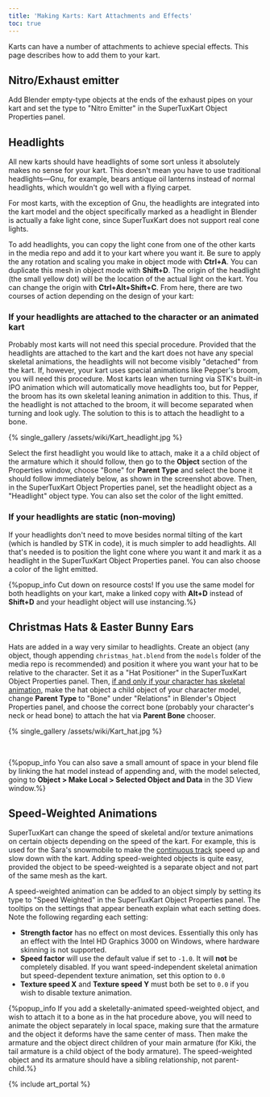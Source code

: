 ```yaml
---
title: 'Making Karts: Kart Attachments and Effects'
toc: true
---
```

Karts can have a number of attachments to achieve special effects. This page describes how to add them to your kart.

## Nitro/Exhaust emitter

Add Blender empty-type objects at the ends of the exhaust pipes on your kart and set the type to "Nitro Emitter" in the SuperTuxKart Object Properties panel.

## Headlights

All new karts should have headlights of some sort unless it absolutely makes no sense for your kart. This doesn't mean you have to use traditional headlights—Gnu, for example, bears antique oil lanterns instead of normal headlights, which wouldn't go well with a flying carpet.

For most karts, with the exception of Gnu, the headlights are integrated into the kart model and the object specifically marked as a headlight in Blender is actually a fake light cone, since SuperTuxKart does not support real cone lights.

To add headlights, you can copy the light cone from one of the other karts in the media repo and add it to your kart where you want it. Be sure to apply the any rotation and scaling you make in object mode with **Ctrl+A**. You can duplicate this mesh in object mode with **Shift+D**. The origin of the headlight (the small yellow dot) will be the location of the actual light on the kart. You can change the origin with **Ctrl+Alt+Shift+C**. From here, there are two courses of action depending on the design of your kart:

### If your headlights are attached to the character or an animated kart

Probably most karts will not need this special procedure. Provided that the headlights are attached to the kart and the kart does not have any special skeletal animations, the headlights will not become visibly "detached" from the kart. If, however, your kart uses special animations like Pepper's broom, you will need this procedure. Most karts lean when turning via STK's built-in IPO animation which will automatically move headlights too, but for Pepper, the broom has its own skeletal leaning animation in addition to this. Thus, if the headlight is not attached to the broom, it will become separated when turning and look ugly. The solution to this is to attach the headlight to a bone.

{% single_gallery /assets/wiki/Kart_headlight.jpg %}

Select the first headlight you would like to attach, make it a a child object of the armature which it should follow, then go to the **Object** section of the Properties window, choose "Bone" for **Parent Type** and select the bone it should follow immediately below, as shown in the screenshot above. Then, in the SuperTuxKart Object Properties panel, set the headlight object as a "Headlight" object type. You can also set the color of the light emitted.

### If your headlights are static (non-moving)

If your headlights don't need to move besides normal tilting of the kart (which is handled by STK in code), it is much simpler to add headlights. All that's needed is to position the light cone where you want it and mark it as a headlight in the SuperTuxKart Object Properties panel. You can also choose a color of the light emitted.

{%popup_info Cut down on resource costs! If you use the same model for both headlights on your kart, make a linked copy with **Alt+D** instead of **Shift+D** and your headlight object will use instancing.%}

## Christmas Hats & Easter Bunny Ears

Hats are added in a way very similar to headlights. Create an object (any object, though appending `christmas_hat.blend` from the `models` folder of the media repo is recommended) and position it where you want your hat to be relative to the character. Set it as a "Hat Positioner" in the SuperTuxKart Object Properties panel. Then, <u>if and only if your character has skeletal animation,</u> make the hat object a child object of your character model, change **Parent Type** to "Bone" under "Relations" in Blender's Object Properties panel, and choose the correct bone (probably your character's neck or head bone) to attach the hat via **Parent Bone** chooser.

{% single_gallery /assets/wiki/Kart_hat.jpg %}

<div><br/></div>

{%popup_info You can also save a small amount of space in your blend file by linking the hat model instead of appending and, with the model selected, going to **Object > Make Local > Selected Object and Data** in the 3D View window.%}

## Speed-Weighted Animations

SuperTuxKart can change the speed of skeletal and/or texture animations on certain objects depending on the speed of the kart. For example, this is used for the Sara's snowmobile to make the [continuous track](https://en.wikipedia.org/wiki/Continuous_track) speed up and slow down with the kart. Adding speed-weighted objects is quite easy, provided the object to be speed-weighted is a separate object and not part of the same mesh as the kart.

A speed-weighted animation can be added to an object simply by setting its type to "Speed Weighted" in the SuperTuxKart Object Properties panel. The tooltips on the settings that appear beneath explain what each setting does. Note the following regarding each setting:

* **Strength factor** has no effect on most devices. Essentially this only has an effect with the Intel HD Graphics 3000 on Windows, where hardware skinning is not supported.
* **Speed factor** will use the default value if set to `-1.0`. It will **not** be completely disabled. If you want speed-independent skeletal animation but speed-dependent texture animation, set this option to `0.0`
* **Texture speed X** and **Texture speed Y** must both be set to `0.0` if you wish to disable texture animation.

{%popup_info If you add a skeletally-animated speed-weighted object, and wish to attach it to a bone as in the hat procedure above, you will need to animate the object separately in local space, making sure that the armature and the object it deforms have the same center of mass. Then make the armature and the object direct children of your main armature (for Kiki, the tail armature is a child object of the body armature). The speed-weighted object and its armature should have a sibling relationship, not parent-child.%}

{% include art_portal %}

